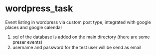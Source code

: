 # wordpress_task
Event listing in wordpress via custom post type, integrated with google places and google calendar

1. sql of the database is added on the main directory (there are some preser events)
2. username and password for the test user will be send as email

